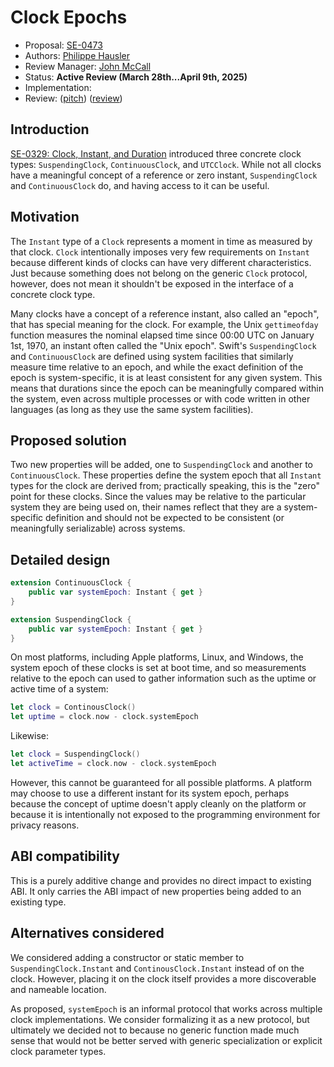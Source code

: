 # Clock Epochs

* Proposal: [SE-0473](0473-clock-epochs.md)
* Authors: [Philippe Hausler](https://github.com/phausler)
* Review Manager: [John McCall](https://github.com/rjmccall)
* Status: **Active Review (March 28th...April 9th, 2025)**
* Implementation: 
* Review: ([pitch](https://forums.swift.org/t/pitch-suspendingclock-and-continuousclock-epochs/78017)) ([review](https://forums.swift.org/t/se-0473-clock-epochs/78923))

## Introduction

[SE-0329: Clock, Instant, and Duration](https://github.com/swiftlang/swift-evolution/blob/main/proposals/0329-clock-instant-duration.md) introduced three concrete clock types: `SuspendingClock`, `ContinuousClock`, and `UTCClock`. While not all clocks have a meaningful concept of a reference or zero instant, `SuspendingClock` and `ContinuousClock` do, and having access to it can be useful.

## Motivation

The `Instant` type of a `Clock` represents a moment in time as measured by that clock. `Clock` intentionally imposes very few requirements on `Instant` because different kinds of clocks can have very different characteristics. Just because something does not belong on the generic `Clock` protocol, however, does not mean it shouldn't be exposed in the interface of a concrete clock type.

Many clocks have a concept of a reference instant, also called an "epoch", that has special meaning for the clock. For example, the Unix `gettimeofday` function measures the nominal elapsed time since 00:00 UTC on January 1st, 1970, an instant often called the "Unix epoch". Swift's `SuspendingClock` and `ContinuousClock` are defined using system facilities that similarly measure time relative to an epoch, and while the exact definition of the epoch is system-specific, it is at least consistent for any given system. This means that durations since the epoch can be meaningfully compared within the system, even across multiple processes or with code written in other languages (as long as they use the same system facilities).

## Proposed solution

Two new properties will be added, one to `SuspendingClock` and another to `ContinuousClock`. These properties define the system epoch that all `Instant` types for the clock are derived from; practically speaking, this is the "zero" point for these clocks. Since the values may be relative to the particular system they are being used on, their names reflect that they are a system-specific definition and should not be expected to be consistent (or meaningfully serializable) across systems.

## Detailed design

```swift
extension ContinuousClock {
    public var systemEpoch: Instant { get }
}

extension SuspendingClock {
    public var systemEpoch: Instant { get }
}
```

On most platforms, including Apple platforms, Linux, and Windows, the system epoch of these clocks is set at boot time, and so measurements relative to the epoch can used to gather information such as the uptime or active time of a system:

```swift
let clock = ContinousClock()
let uptime = clock.now - clock.systemEpoch
```

Likewise:

```swift
let clock = SuspendingClock()
let activeTime = clock.now - clock.systemEpoch
```

However, this cannot be guaranteed for all possible platforms. A platform may choose to use a different instant for its system epoch, perhaps because the concept of uptime doesn't apply cleanly on the platform or because it is intentionally not exposed to the programming environment for privacy reasons.

## ABI compatibility

This is a purely additive change and provides no direct impact to existing ABI. It only carries the ABI impact of new properties being added to an existing type.

## Alternatives considered

We considered adding a constructor or static member to `SuspendingClock.Instant` and `ContinousClock.Instant` instead of on the clock. However, placing it on the clock itself provides a more discoverable and nameable location.

As proposed, `systemEpoch` is an informal protocol that works across multiple clock implementations. We consider formalizing it as a new protocol, but ultimately we decided not to because no generic function made much sense that would not be better served with generic specialization or explicit clock parameter types.
